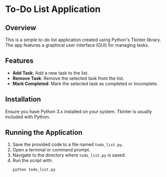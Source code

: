# To-Do List Application

## Overview
This is a simple to-do list application created using Python's Tkinter library. The app features a graphical user interface (GUI) for managing tasks.

## Features
- **Add Task**: Add a new task to the list.
- **Remove Task**: Remove the selected task from the list.
- **Mark Completed**: Mark the selected task as completed or incomplete.

## Installation
Ensure you have Python 3.x installed on your system. Tkinter is usually included with Python.

## Running the Application
1. Save the provided code to a file named `todo_list.py`.
2. Open a terminal or command prompt.
3. Navigate to the directory where `todo_list.py` is saved.
4. Run the script with:
   ```sh
   python todo_list.py

